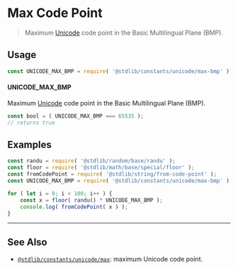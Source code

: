 <!--

@license Apache-2.0

Copyright (c) 2018 The Stdlib Authors.

Licensed under the Apache License, Version 2.0 (the "License");
you may not use this file except in compliance with the License.
You may obtain a copy of the License at

   http://www.apache.org/licenses/LICENSE-2.0

Unless required by applicable law or agreed to in writing, software
distributed under the License is distributed on an "AS IS" BASIS,
WITHOUT WARRANTIES OR CONDITIONS OF ANY KIND, either express or implied.
See the License for the specific language governing permissions and
limitations under the License.

-->

# Max Code Point

> Maximum [Unicode][unicode] code point in the Basic Multilingual Plane (BMP).

<section class="usage">

## Usage

```javascript
const UNICODE_MAX_BMP = require( '@stdlib/constants/unicode/max-bmp' );
```

#### UNICODE_MAX_BMP

Maximum [Unicode][unicode] code point in the Basic Multilingual Plane (BMP).

```javascript
const bool = ( UNICODE_MAX_BMP === 65535 );
// returns true
```

</section>

<!-- /.usage -->

<section class="examples">

## Examples

<!-- eslint no-undef: "error" -->

```javascript
const randu = require( '@stdlib/random/base/randu' );
const floor = require( '@stdlib/math/base/special/floor' );
const fromCodePoint = require( '@stdlib/string/from-code-point' );
const UNICODE_MAX_BMP = require( '@stdlib/constants/unicode/max-bmp' );

for ( let i = 0; i < 100; i++ ) {
    const x = floor( randu() * UNICODE_MAX_BMP );
    console.log( fromCodePoint( x ) );
}
```

</section>

<!-- /.examples -->

<!-- Section for related `stdlib` packages. Do not manually edit this section, as it is automatically populated. -->

<section class="related">

* * *

## See Also

-   <span class="package-name">[`@stdlib/constants/unicode/max`][@stdlib/constants/unicode/max]</span><span class="delimiter">: </span><span class="description">maximum Unicode code point.</span>

</section>

<!-- /.related -->

<!-- Section for all links. Make sure to keep an empty line after the `section` element and another before the `/section` close. -->

<section class="links">

[unicode]: https://en.wikipedia.org/wiki/Unicode

<!-- <related-links> -->

[@stdlib/constants/unicode/max]: https://github.com/stdlib-js/stdlib/tree/develop/lib/node_modules/%40stdlib/constants/unicode/max

<!-- </related-links> -->

</section>

<!-- /.links -->
